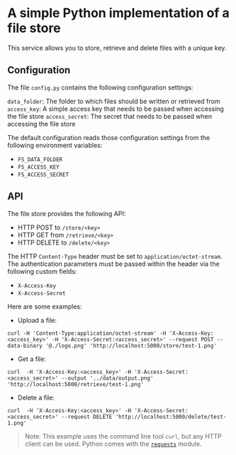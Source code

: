 # A simple Python implementation of a file store

This service allows you to store, retrieve and delete files with a unique key.

## Configuration

The file `config.py` contains the following configuration settings:

`data_folder`: The folder to which files should be written or retrieved from
`access_key`: A simple access key that needs to be passed when accessing the file store
`access_secret`: The secret that needs to be passed when accessing the file store

The default configuration reads those configuration settings from the following environment variables:

* `FS_DATA_FOLDER`
* `FS_ACCESS_KEY`
* `FS_ACCESS_SECRET`

## API

The file store provides the following API:

* HTTP POST to `/store/<key>`
* HTTP GET from `/retrieve/<key>`
* HTTP DELETE to `/delete/<key>`

The HTTP `Content-Type` header must be set to `application/octet-stream`. The authentication parameters must be passed within the header via the following custom fields:

* `X-Access-Key`
* `X-Access-Secret`

Here are some examples:


* Upload a file: 

```
curl -H 'Content-Type:application/octet-stream' -H 'X-Access-Key:<access_key>' -H 'X-Access-Secret:<access_secret>' --request POST --data-binary '@./logo.png' 'http://localhost:5000/store/test-1.png'
```

* Get a file:

```
curl  -H 'X-Access-Key:<access_key>' -H 'X-Access-Secret:<access_secret>' --output '../data/output.png' 'http://localhost:5000/retrieve/test-1.png'
```

* Delete a file:

```
curl  -H 'X-Access-Key:<access_key>' -H 'X-Access-Secret:<access_secret>' --request DELETE 'http://localhost:5000/delete/test-1.png'
```

> Note: This example uses the command line tool `curl`, but any HTTP client can be used. Python comes with the [`requests`](https://www.w3schools.com/python/module_requests.asp) module.
